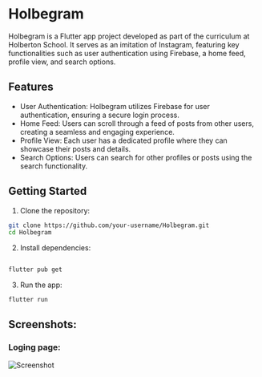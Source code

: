 # Holbegram

Holbegram is a Flutter app project developed as part of the curriculum at Holberton School. It serves as an imitation of Instagram, featuring key functionalities such as user authentication using Firebase, a home feed, profile view, and search options.

## Features

*   User Authentication: Holbegram utilizes Firebase for user authentication, ensuring a secure login process.
*   Home Feed: Users can scroll through a feed of posts from other users, creating a seamless and engaging      experience.
*   Profile View: Each user has a dedicated profile where they can showcase their posts and details.
*   Search Options: Users can search for other profiles or posts using the search functionality.

## Getting Started

1.    Clone the repository:

```bash
git clone https://github.com/your-username/Holbegram.git
cd Holbegram
```

2.    Install dependencies:

```bash

flutter pub get 
```
3.    Run the app:

```bash
flutter run
```


## Screenshots:
### Loging page:

![Screenshot](screenshot/Screenshot1.png)
